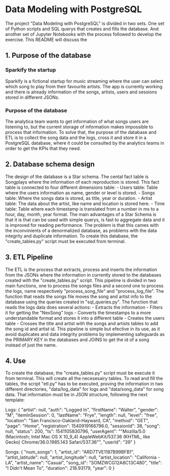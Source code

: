 # Data Modeling with PostgreSQL

The project "Data Modeling with PostgreSQL" is divided in two sets. One set of Python scripts and SQL querys that creates and fills the database. And another set of Jupyter Notebooks with the process followed to develop the exercise. This README will discuss the 

## 1. Purpose of the database

### Sparkify the startup

Sparkify is a fictional startup for music streaming where the user can select which song to play from their favourite artists. The app is currently working and there is already information of the songs, artists, users and sessions stored in different JSONs.


### Purpose of the database

The analytica team wants to get information of what songs users are listening to, but the current storage of information makes impossible to process that information. To solve that, the purpose of the database and ETL is to collect the song data and the logs, cross it and store it in a PostgreSQL database, where it could be consulted by the analytics teams in order to get the KPIs that they need.


## 2. Database schema design

The design of the database is a Star schema. The cental fact table is Songplays where the information of each reproduction is stored. This fact table is connected to four different dimensions table:
    - Users table: Table where the users information as name, gender or level is stored.
    - Songs table: Where the songs data is stored, as title, year or duration.
    - Artist table: The data about the artist, like name and location is stored here.
    - Time table: Table where each timestamp is translated from a number in ms to a hour, day, month, year format.
The main advantages of a Star Schema is that it is that can be used with simple querys, is fast to aggregate data and it is improved for reading performance. The problem is that this cames with the inconvinients of a denormalized database, as problems with the data integrity and duplicate information.
To create this database, the "create_tables.py" script must be executed from terminal.


## 3. ETL Pipeline

The ETL is the process that extracts, process and inserts the information from the JSONs where the information in currently stored to the databases created with the "create_tables.py" script. This pipeline is divided in two main functions, one to process the songs files and a second one to process the logs, name respectively "process_song_file" and "process_log_file".
The function that reads the songs file moves the song and artist info to the database using the queries created in "sql_queries.py".
The function that reads the logs data does several actions:
    - Extracts the information 
    - Filters it for getting the "NexSong" logs
    - Converts the timestamps to a more understandable format and stores it into a different table
    - Creates the users table
    - Crosses the title and artist with the songs and artists tables to add the song id and artist id.
This pipeline is simple but efective in its use, as it avoid duplicates and data integrity problems by implementing safeguards as the PRIMARY KEY in the databases and JOINS to get the id of a song instead of just the name.

## 4. Use
    
To create the database, the "create_tables.py" script must be execute it from terminal. This will create all the necesesairy tables.
To read and fill the tables, the script "etl.py" has to be executed, proving the information in two different directories, "data/log_data" for logs and "data/song_data" for song data. That information must be in JSON structure, following the next template:

Logs:
{
    "artist": null,
    "auth": "Logged In",
    "firstName": "Walter",
    "gender": "M",
    "itemInSession": 0,
    "lastName": "Frye",
    "length": null,
    "level": "free",
    "location": "San Francisco-Oakland-Hayward, CA",
    "method": "GET",
    "page": "Home",
    "registration": 1540919166796.0,
    "sessionId": 38,
    "song": null,
    "status": 200,
    "ts": 1541105830796,
    "userAgent": "\"Mozilla\/5.0 (Macintosh; Intel Mac OS X 10_9_4) AppleWebKit\/537.36 (KHTML, like Gecko) Chrome\/36.0.1985.143 Safari\/537.36\"",
    "userId": "39"
}

Songs:
{
    "num_songs": 1,
    "artist_id": "ARD7TVE1187B99BFB1",
    "artist_latitude": null,
    "artist_longitude": null,
    "artist_location": "California - LA",
    "artist_name": "Casual",
    "song_id": "SOMZWCG12A8C13C480",
    "title": "I Didn't Mean To",
    "duration": 218.93179,
    "year": 0
}
